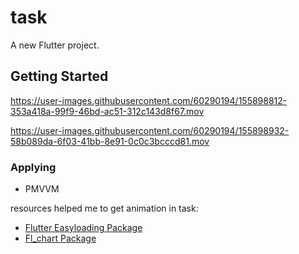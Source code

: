 # task

A new Flutter project.

## Getting Started


https://user-images.githubusercontent.com/60290194/155898812-353a418a-99f9-46bd-ac51-312c143d8f67.mov


https://user-images.githubusercontent.com/60290194/155898932-58b089da-6f03-41bb-8e91-0c0c3bcccd81.mov

### <a name="Applying">Applying</a>
- PMVVM



resources helped me to get animation in task:
- [Flutter Easyloading Package](https://pub.dev/packages/flutter_easyloading)
- [Fl_chart Package](https://pub.dev/packages/fl_chart)

